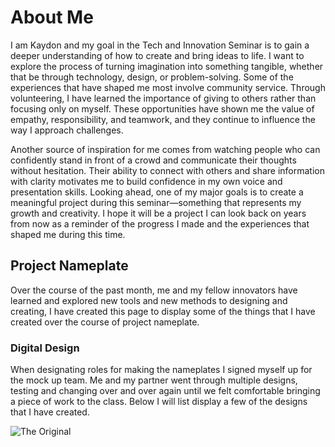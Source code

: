 

# About Me
I am Kaydon and my goal in the Tech and Innovation Seminar is to gain a deeper understanding of how to create and bring ideas to life. I want to explore the process of turning imagination into something tangible, whether that be through technology, design, or problem-solving. Some of the experiences that have shaped me most involve community service. Through volunteering, I have learned the importance of giving to others rather than focusing only on myself. These opportunities have shown me the value of empathy, responsibility, and teamwork, and they continue to influence the way I approach challenges.

Another source of inspiration for me comes from watching people who can confidently stand in front of a crowd and communicate their thoughts without hesitation. Their ability to connect with others and share information with clarity motivates me to build confidence in my own voice and presentation skills. Looking ahead, one of my major goals is to create a meaningful project during this seminar—something that represents my growth and creativity. I hope it will be a project I can look back on years from now as a reminder of the progress I made and the experiences that shaped me during this time.



## Project Nameplate
Over the course of the past month, me and my fellow innovators have learned and explored new tools and new methods to designing and creating, I have created this page to display some of the things that I have created over the course of project nameplate.

### Digital Design
When designating roles for making the nameplates I signed myself up for the mock up team. Me and my partner went through multiple designs, testing and changing over and over again until we felt comfortable bringing a piece of work to the class. Below I will list display a few of the designs that I have created.

![The Original](https://github.com/kfidak13/kfidak13.github.io/tree/main#:~:text=15%20Commits-,PNP.md,-Update%20PNP.md)
